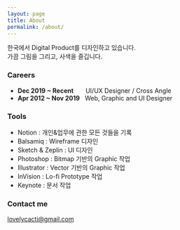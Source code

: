 ```yaml
---
layout: page
title: About
permalink: /about/
---
```


한국에서 Digital Product를 디자인하고 있습니다.<br />
가끔 그림을 그리고, 사색을 즐깁니다.<br />

### Careers

- **Dec 2019 ~ Recent** &nbsp;&nbsp;&nbsp;&nbsp;&nbsp; UI/UX Designer / Cross Angle
- **Apr 2012 ~ Nov 2019** &nbsp; Web, Graphic and UI Designer

### Tools

- Notion : 개인&업무에 관한 모든 것들을 기록
- Balsamiq : Wireframe 디자인
- Sketch & Zeplin : UI 디자인
- Photoshop : Bitmap 기반의 Graphic 작업
- Illustrator : Vector 기반의 Graphic 작업
- InVision : Lo-fi Prototype 작업
- Keynote : 문서 작업

### Contact me

[lovelycacti@gmail.com](mailto:lovelycacti@gmail.com)
